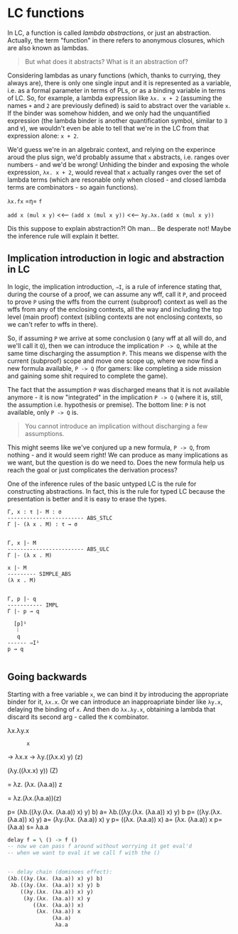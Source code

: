 # LC functions

In LC, a function is called *lambda abstractions*, or just an abstraction. Actually, the term "function" in there refers to anonymous closures, which are also known as lambdas.

>But what does it abstracts? What is it an abstraction of?

Considering lambdas as unary functions (which, thanks to currying, they always are), there is only one single input and it is represented as a variable, i.e. as a formal parameter in terms of PLs, or as a binding variable in terms of LC. So, for example, a lambda expression like `λx. x + 2` (assuming the names `+` and `2` are previously defined) is said to abstract over the variable `x`. If the binder was somehow hidden, and we only had the unquantified expression (the lambda binder is another quantification symbol, similar to `∃` and `∀`), we wouldn't even be able to tell that we're in the LC from that expression alone: `x + 2`.

We'd guess we're in an algebraic context, and relying on the experince aroud the plus sign, we'd probably assume that `x` abstracts, i.e. ranges over numbers - and we'd be wrong! Unhiding the binder and exposing the whole expression, `λx. x + 2`, would reveal that `x` actually ranges over the set of lambda terms (which are resonable only when closed - and closed lambda terms are combinators - so again functions).

`λx.fx` =η= `f`

`add x (mul x y)`
<<-- `(add x (mul x y))`
<<-- `λy.λx.(add x (mul x y))`


Dis this suppose to explain abstraction?! Oh man… Be desperate not! Maybe the inference rule will explain it better.

## Implication introduction in logic and abstraction in LC

In logic, the implication introduction, `⇒I`, is a rule of inference stating that, during the course of a proof, we can assume any wff, call it `P`, and proceed to prove `P` using the wffs from the current (subproof) context as well as the wffs from any of the enclosing contexts, all the way and including the top level (main proof) context (sibling contexts are not enclosing contexts, so we can't refer to wffs in there).

So, if assuming `P` we arrive at some conclusion `Q` (any wff at all will do, and we'll call it `Q`), then we can introduce the implication `P -> Q`, while at the same time discharging the assumption `P`. This means we dispense with the current (subproof) scope and move one scope up, where we now find a new formula available, `P -> Q` (for gamers: like completing a side mission and gaining some shit required to complete the game).

The fact that the assumption `P` was discharged means that it is not available anymore - it is now "integrated" in the implication `P -> Q` (where it is, still, the assumption i.e. hypothesis or premise). The bottom line: `P` is not available, only `P -> Q` is.

>You cannot introduce an implication without discharging a few assumptions.

This might seems like we've conjured up a new formula, `P -> Q`, from nothing - and it would seem right! We can produce as many implications as we want, but the question is do we need to. Does the new formula help us reach the goal or just complicates the derivation process?







One of the inference rules of the basic untyped LC is the rule for constructing abstractions. In fact, this is the rule for typed LC because the presentation is better and it is easy to erase the types.

```
Γ, x : τ |- M : σ
------------------------ ABS_STLC
Γ |- (λ x . M) : τ → σ


Γ, x |- M
------------------------ ABS_ULC
Γ |- (λ x . M)

x |- M
--------- SIMPLE_ABS
(λ x . M)


Γ, p |- q
----------- IMPL
Γ |- p → q

  [p]¹
   ⁞
   q
------ ⇒I¹
p → q


```

## Going backwards

Starting with a free variable `x`, we can bind it by introducing the appropriate binder for it, `λx.x`. Or we can introduce an inapproapriate binder like `λy.x`, delaying the binding of `x`. And then do `λx.λy.x`, obtaining a lambda that discard its second arg - called the `K` combinator.

λx.λy.x

          x
→      λx.x
→ λy.((λx.x) y) (z)



  (λy.((λx.x) y)) (Z)



= λz. (λx. (λa.a)) z

= λz.(λx.(λa.a))(z)


p=      (λb.((λy.(λx. (λa.a)) x) y) b)
a=       λb.((λy.(λx. (λa.a)) x) y) b
p=          ((λy.(λx. (λa.a)) x) y)
a=           (λy.(λx. (λa.a)) x) y
p=              ((λx. (λa.a)) x)
a=               (λx. (λa.a)) x
p=                    (λa.a)
s=                     λa.a




```hs
delay f = \ () -> f ()
-- now we can pass f around without worrying it get eval'd
-- when we want to eval it we call f with the ()


-- delay chain (dominoes effect):
(λb.((λy.(λx. (λa.a)) x) y) b)
 λb.((λy.(λx. (λa.a)) x) y) b
    ((λy.(λx. (λa.a)) x) y)
     (λy.(λx. (λa.a)) x) y
        ((λx. (λa.a)) x)
         (λx. (λa.a)) x
              (λa.a)
               λa.a
```
